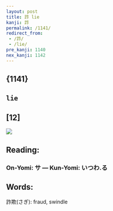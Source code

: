 ```yaml
---
layout: post
title: 詐 lie
kanji: 詐
permalink: /1141/
redirect_from:
 - /詐/
 - /lie/
pre_kanji: 1140
nex_kanji: 1142
---
```


## {1141}

## `lie`

## [12]

<div class="stroke"><img src="E8A990.png" /></div>

## Reading:

### On-Yomi: サ &mdash; Kun-Yomi: いつわ.る

## Words:

詐欺(さぎ): fraud, swindle

